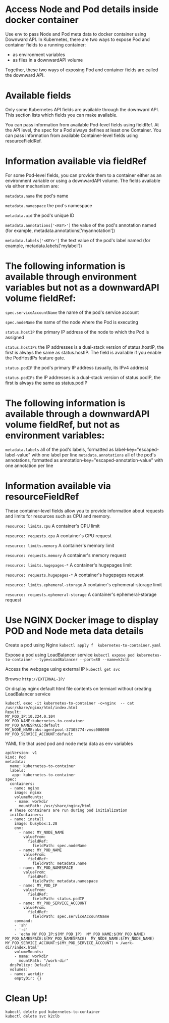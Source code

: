 # Access Node and Pod details inside docker container 
Use env to pass Node and Pod meta data to docker container using Downward API.
In Kubernetes, there are two ways to expose Pod and container fields to a running container:
* as environment variables
* as files in a downwardAPI volume

Together, these two ways of exposing Pod and container fields are called the downward API.

# Available fields 
Only some Kubernetes API fields are available through the downward API. This section lists which fields you can make available.

You can pass information from available Pod-level fields using fieldRef. At the API level, the spec for a Pod always defines at least one Container. You can pass information from available Container-level fields using resourceFieldRef.

# Information available via fieldRef
For some Pod-level fields, you can provide them to a container either as an environment variable or using a downwardAPI volume. The fields available via either mechanism are:

```metadata.name```
the pod's name

```metadata.namespace```
the pod's namespace

```metadata.uid```
the pod's unique ID

```metadata.annotations['<KEY>']```
the value of the pod's annotation named <KEY> (for example, metadata.annotations['myannotation'])

```metadata.labels['<KEY>']```
the text value of the pod's label named <KEY> (for example, metadata.labels['mylabel'])

# The following information is available through environment variables but not as a downwardAPI volume fieldRef:
```spec.serviceAccountName```
the name of the pod's service account

```spec.nodeName```
the name of the node where the Pod is executing

```status.hostIP```
the primary IP address of the node to which the Pod is assigned

```status.hostIPs```
the IP addresses is a dual-stack version of status.hostIP, the first is always the same as status.hostIP. The field is available if you enable the PodHostIPs feature gate.

```status.podIP```
the pod's primary IP address (usually, its IPv4 address)

```status.podIPs```
the IP addresses is a dual-stack version of status.podIP, the first is always the same as status.podIP

# The following information is available through a downwardAPI volume fieldRef, but not as environment variables:

```metadata.labels```
all of the pod's labels, formatted as label-key="escaped-label-value" with one label per line
```metadata.annotations```
all of the pod's annotations, formatted as annotation-key="escaped-annotation-value" with one annotation per line

# Information available via resourceFieldRef
These container-level fields allow you to provide information about requests and limits for resources such as CPU and memory.

```resource: limits.cpu```
A container's CPU limit

```resource: requests.cpu```
A container's CPU request

```resource: limits.memory```
A container's memory limit

```resource: requests.memory```
A container's memory request

```resource: limits.hugepages-*```
A container's hugepages limit

```resource: requests.hugepages-*```
A container's hugepages request

```resource: limits.ephemeral-storage```
A container's ephemeral-storage limit

```resource: requests.ephemeral-storage```
A container's ephemeral-storage request
# Use NGINX Docker image to display POD and Node meta data details
Create a pod using Nginx 
```kubectl apply f  kubernetes-to-container.yaml```

Expose a pod using LoadBalancer service 
```kubectl expose pod kubernetes-to-container --type=LoadBalancer --port=80 --name=k2clb```

Access the webpage using external IP
```kubectl get svc```

Browse
```http://EXTERNAL-IP/```

Or display nginx default html file contents on termianl without creating LoadBalancer service
```
kubectl exec -it kubernetes-to-container -c=nginx  -- cat /usr/share/nginx/html/index.html
Result:
MY_POD_IP:10.224.0.104
MY_POD_NAME:kubernetes-to-container
MY_POD_NAMESPACE:default
MY_NODE_NAME:aks-agentpool-37305774-vmss000000
MY_POD_SERVICE_ACCOUNT:default
```

YAML file that used pod and node meta data as env variables
```
apiVersion: v1
kind: Pod
metadata:
  name: kubernetes-to-container
  labels:
   app: kubernetes-to-container
spec:
  containers:
  - name: nginx
    image: nginx
    volumeMounts:
    - name: workdir
      mountPath: /usr/share/nginx/html
  # These containers are run during pod initialization
  initContainers:
  - name: install
    image: busybox:1.28
    env:
      - name: MY_NODE_NAME
        valueFrom:
          fieldRef:
            fieldPath: spec.nodeName
      - name: MY_POD_NAME
        valueFrom:
          fieldRef:
            fieldPath: metadata.name
      - name: MY_POD_NAMESPACE
        valueFrom:
          fieldRef:
            fieldPath: metadata.namespace
      - name: MY_POD_IP
        valueFrom:
          fieldRef:
            fieldPath: status.podIP
      - name: MY_POD_SERVICE_ACCOUNT
        valueFrom:
          fieldRef:
            fieldPath: spec.serviceAccountName          
    command: 
    - 'sh'
    - '-c'
    - 'echo MY_POD_IP:$(MY_POD_IP)  MY_POD_NAME:$(MY_POD_NAME)  MY_POD_NAMESPACE:$(MY_POD_NAMESPACE)  MY_NODE_NAME:$(MY_NODE_NAME)  MY_POD_SERVICE_ACCOUNT:$(MY_POD_SERVICE_ACCOUNT) > /work-dir/index.html'
    volumeMounts:
    - name: workdir
      mountPath: "/work-dir"
  dnsPolicy: Default
  volumes:
  - name: workdir
    emptyDir: {}
```

# Clean Up!
```
kubectl delete pod kubernetes-to-container
kubectl delete svc k2clb
```
```

